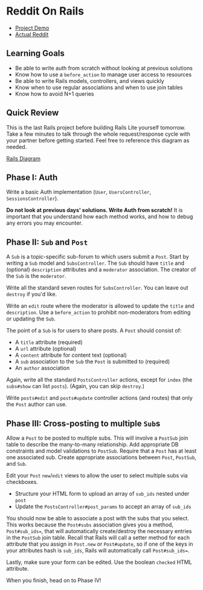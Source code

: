 # Reddit On Rails

* [Project Demo]
* [Actual Reddit]

[Project Demo]: https://aa-reddit-app.herokuapp.com/
[Actual Reddit]: https://www.reddit.com

## Learning Goals

* Be able to write auth from scratch without looking at previous solutions
* Know how to use a `before_action` to manage user access to resources
* Be able to write Rails models, controllers, and views quickly
* Know when to use regular associations and when to use join tables
* Know how to avoid N+1 queries

## Quick Review

This is the last Rails project before building Rails Lite yourself tomorrow.
Take a few minutes to talk through the whole request/response cycle with your
partner before getting started. Feel free to reference this diagram as needed.

[Rails Diagram](https://assets.aaonline.io/fullstack/rails/assets/rails_diagram.png)

## Phase I: Auth

Write a basic Auth implementation (`User`, `UsersController`,
`SessionsController`).

**Do not look at previous days' solutions.  Write Auth from scratch!**  It is
important that you understand how each method works, and how to debug any errors
you may encounter.  

## Phase II: `Sub` and `Post`

A `Sub` is a topic-specific sub-forum to which users submit a `Post`. Start by
writing a `Sub` model and `SubsController`. The `Sub` should have `title` and
(optional) `description` attributes and a `moderator` association. The creator
of the `Sub` is the `moderator`.

Write all the standard seven routes for `SubsController`. You can leave out
`destroy` if you'd like.

Write an `edit` route where the moderator is allowed to update the `title` and
`description`. Use a `before_action` to prohibit non-moderators from editing or
updating the `Sub`.

The point of a `Sub` is for users to share posts. A `Post` should consist of:

* A `title` attribute (required)
* A `url` attribute (optional)
* A `content` attribute for content text (optional)
* A `sub` association to the `Sub` the `Post` is submitted to (required)
* An `author` association

Again, write all the standard `PostsController` actions, except for `index` (the
`subs#show` can list `posts`). (Again, you can skip `destroy`.)

Write `posts#edit` and `posts#update` controller actions (and routes) that only
the `Post` author can use.

## Phase III: Cross-posting to multiple `Sub`s

Allow a `Post` to be posted to multiple subs. This will involve a `PostSub` join
table to describe the many-to-many relationship. Add appropriate DB constraints
and model validations to `PostSub`. Require that a `Post` has at least one
associated sub. Create appropriate associations between `Post`, `PostSub`, and
`Sub`.

Edit your `Post` `new`/`edit` views to allow the user to select multiple subs
via checkboxes.

* Structure your HTML form to upload an array of `sub_ids` nested under `post`
* Update the `PostsController#post_params` to accept an array of `sub_ids`

You should now be able to associate a post with the subs that you select. This
works because the `Post#subs` association gives you a method, `Post#sub_ids=`,
that will automatically create/destroy the necessary entries in the `PostSub`
join table. Recall that Rails will call a setter method for each attribute that
you assign in `Post.new` or `Post#update`, so if one of the keys in your
attributes hash is `sub_ids`, Rails will automatically call `Post#sub_ids=`.

Lastly, make sure your form can be edited. Use the boolean `checked` HTML
attribute.

When you finish, head on to Phase IV!